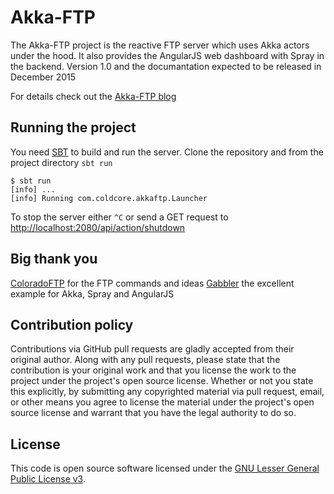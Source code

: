 # Akka-FTP

The Akka-FTP project is the reactive FTP server which uses Akka actors under the hood. It also provides the AngularJS web dashboard with Spray in the backend. Version 1.0 and the documantation expected to be released in December 2015

For details check out the [Akka-FTP blog](http://akka-ftp.blogspot.co.uk)

## Running the project ##

You need [SBT](http://www.scala-sbt.org) to build and run the server. Clone the repository and from the project directory `sbt run`

```
$ sbt run
[info] ...
[info] Running com.coldcore.akkaftp.Launcher
```

To stop the server either `^C` or send a GET request to [http://localhost:2080/api/action/shutdown](http://localhost:2080/api/action/shutdown)

## Big thank you ## 

[ColoradoFTP](https://bitbucket.org/nolife/coloradoftp) for the FTP commands and ideas
[Gabbler](https://github.com/hseeberger/gabbler) the excellent example for Akka, Spray and AngularJS

## Contribution policy ##

Contributions via GitHub pull requests are gladly accepted from their original author. Along with any pull requests, please state that the contribution is your original work and that you license the work to the project under the project's open source license. Whether or not you state this explicitly, by submitting any copyrighted material via pull request, email, or other means you agree to license the material under the project's open source license and warrant that you have the legal authority to do so.

## License ##

This code is open source software licensed under the [GNU Lesser General Public License v3](http://www.gnu.org/licenses/lgpl-3.0.en.html).
